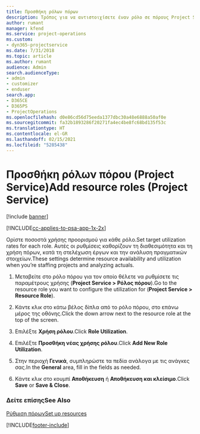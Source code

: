 ```yaml
---
title: Προσθήκη ρόλων πόρων
description: Τρόπος για να αντιστοιχίσετε έναν ρόλο σε πόρους Project Service
author: rumant
manager: kfend
ms.service: project-operations
ms.custom:
- dyn365-projectservice
ms.date: 7/31/2018
ms.topic: article
ms.author: rumant
audience: Admin
search.audienceType:
- admin
- customizer
- enduser
search.app:
- D365CE
- D365PS
- ProjectOperations
ms.openlocfilehash: d0e86cd56d75eeda1377dbc30a48e6888a50af0e
ms.sourcegitcommit: fa32b1893286f20271fa4ec4be8fc68bd135f53c
ms.translationtype: HT
ms.contentlocale: el-GR
ms.lasthandoff: 02/15/2021
ms.locfileid: "5285438"
---
```

# <a name="add-resource-roles-project-service"></a><span data-ttu-id="a09dc-103">Προσθήκη ρόλων πόρου (Project Service)</span><span class="sxs-lookup"><span data-stu-id="a09dc-103">Add resource roles (Project Service)</span></span>

[!include [banner](../includes/psa-now-project-operations.md)]

[!INCLUDE[cc-applies-to-psa-app-1x-2x](../includes/cc-applies-to-psa-app-1x-2x.md)]

<span data-ttu-id="a09dc-104">Ορίστε ποσοστά χρήσης προορισμού για κάθε ρόλο.</span><span class="sxs-lookup"><span data-stu-id="a09dc-104">Set target utilization rates for each role.</span></span> <span data-ttu-id="a09dc-105">Αυτές οι ρυθμίσεις καθορίζουν τη διαθεσιμότητα και τη χρήση πόρων, κατά τη στελέχωση έργων και την ανάλυση πραγματικών στοιχείων.</span><span class="sxs-lookup"><span data-stu-id="a09dc-105">These settings determine resource availability and utilization when you’re staffing projects and analyzing actuals.</span></span>  
  
1.  <span data-ttu-id="a09dc-106">Μεταβείτε στο ρόλο πόρου για τον οποίο θέλετε να ρυθμίσετε τις παραμέτρους χρήσης (**Project Service > Ρόλος πόρου**).</span><span class="sxs-lookup"><span data-stu-id="a09dc-106">Go to the resource role you want to configure the utilization for (**Project Service > Resource Role**).</span></span>  
  
2.  <span data-ttu-id="a09dc-107">Κάντε κλικ στο κάτω βέλος δίπλα από το ρόλο πόρου, στο επάνω μέρος της οθόνης.</span><span class="sxs-lookup"><span data-stu-id="a09dc-107">Click the down arrow next to the resource role at the top of the screen.</span></span>  
  
3.  <span data-ttu-id="a09dc-108">Επιλέξτε **Χρήση ρόλου**.</span><span class="sxs-lookup"><span data-stu-id="a09dc-108">Click **Role Utilization**.</span></span>  
  
4.  <span data-ttu-id="a09dc-109">Επιλέξτε **Προσθήκη νέας χρήσης ρόλου**.</span><span class="sxs-lookup"><span data-stu-id="a09dc-109">Click **Add New Role Utilization**.</span></span>  
  
5.  <span data-ttu-id="a09dc-110">Στην περιοχή **Γενικά**, συμπληρώστε τα πεδία ανάλογα με τις ανάγκες σας.</span><span class="sxs-lookup"><span data-stu-id="a09dc-110">In the **General** area, fill in the fields as needed.</span></span>  
  
6.  <span data-ttu-id="a09dc-111">Κάντε κλικ στο κουμπί **Αποθήκευση** ή **Αποθήκευση και κλείσιμο**.</span><span class="sxs-lookup"><span data-stu-id="a09dc-111">Click **Save** or **Save & Close**.</span></span>  
  
### <a name="see-also"></a><span data-ttu-id="a09dc-112">Δείτε επίσης</span><span class="sxs-lookup"><span data-stu-id="a09dc-112">See Also</span></span>  
 [<span data-ttu-id="a09dc-113">Ρύθμιση πόρων</span><span class="sxs-lookup"><span data-stu-id="a09dc-113">Set up resources</span></span>](../psa/set-up-resources.md)


[!INCLUDE[footer-include](../includes/footer-banner.md)]